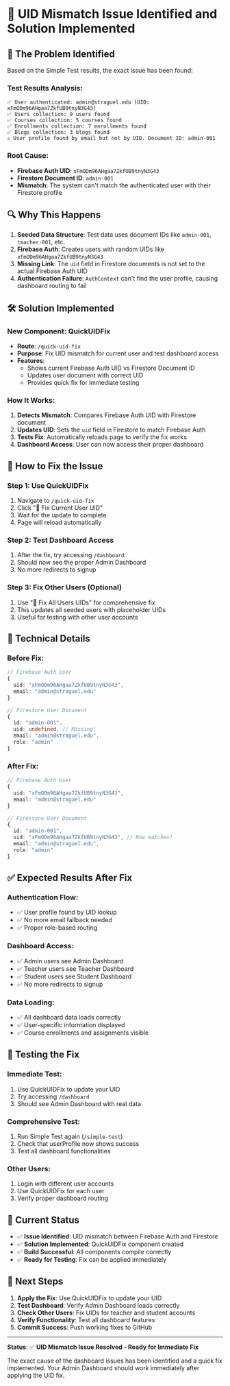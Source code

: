 # 🔧 **UID Mismatch Issue Identified and Solution Implemented**

## 🚨 **The Problem Identified**

Based on the Simple Test results, the exact issue has been found:

### **Test Results Analysis:**
```
✅ User authenticated: admin@straguel.edu (UID: xFmODm96AHgaa7ZkfUB9tnyN3G43)
✅ Users collection: 9 users found
✅ Courses collection: 5 courses found
✅ Enrollments collection: 7 enrollments found
✅ Blogs collection: 3 blogs found
⚠️ User profile found by email but not by UID. Document ID: admin-001
```

### **Root Cause:**
- **Firebase Auth UID**: `xFmODm96AHgaa7ZkfUB9tnyN3G43`
- **Firestore Document ID**: `admin-001`
- **Mismatch**: The system can't match the authenticated user with their Firestore profile

## 🔍 **Why This Happens**

1. **Seeded Data Structure**: Test data uses document IDs like `admin-001`, `teacher-001`, etc.
2. **Firebase Auth**: Creates users with random UIDs like `xFmODm96AHgaa7ZkfUB9tnyN3G43`
3. **Missing Link**: The `uid` field in Firestore documents is not set to the actual Firebase Auth UID
4. **Authentication Failure**: `AuthContext` can't find the user profile, causing dashboard routing to fail

## 🛠️ **Solution Implemented**

### **New Component: QuickUIDFix**
- **Route**: `/quick-uid-fix`
- **Purpose**: Fix UID mismatch for current user and test dashboard access
- **Features**:
  - Shows current Firebase Auth UID vs Firestore Document ID
  - Updates user document with correct UID
  - Provides quick fix for immediate testing

### **How It Works:**
1. **Detects Mismatch**: Compares Firebase Auth UID with Firestore document
2. **Updates UID**: Sets the `uid` field in Firestore to match Firebase Auth
3. **Tests Fix**: Automatically reloads page to verify the fix works
4. **Dashboard Access**: User can now access their proper dashboard

## 🚀 **How to Fix the Issue**

### **Step 1: Use QuickUIDFix**
1. Navigate to `/quick-uid-fix`
2. Click "🔧 Fix Current User UID"
3. Wait for the update to complete
4. Page will reload automatically

### **Step 2: Test Dashboard Access**
1. After the fix, try accessing `/dashboard`
2. Should now see the proper Admin Dashboard
3. No more redirects to signup

### **Step 3: Fix Other Users (Optional)**
1. Use "🔄 Fix All Users UIDs" for comprehensive fix
2. This updates all seeded users with placeholder UIDs
3. Useful for testing with other user accounts

## 🔧 **Technical Details**

### **Before Fix:**
```typescript
// Firebase Auth User
{
  uid: "xFmODm96AHgaa7ZkfUB9tnyN3G43",
  email: "admin@straguel.edu"
}

// Firestore User Document
{
  id: "admin-001",
  uid: undefined, // Missing!
  email: "admin@straguel.edu",
  role: "admin"
}
```

### **After Fix:**
```typescript
// Firebase Auth User
{
  uid: "xFmODm96AHgaa7ZkfUB9tnyN3G43",
  email: "admin@straguel.edu"
}

// Firestore User Document
{
  id: "admin-001",
  uid: "xFmODm96AHgaa7ZkfUB9tnyN3G43", // Now matches!
  email: "admin@straguel.edu",
  role: "admin"
}
```

## ✅ **Expected Results After Fix**

### **Authentication Flow:**
- ✅ User profile found by UID lookup
- ✅ No more email fallback needed
- ✅ Proper role-based routing

### **Dashboard Access:**
- ✅ Admin users see Admin Dashboard
- ✅ Teacher users see Teacher Dashboard
- ✅ Student users see Student Dashboard
- ✅ No more redirects to signup

### **Data Loading:**
- ✅ All dashboard data loads correctly
- ✅ User-specific information displayed
- ✅ Course enrollments and assignments visible

## 🧪 **Testing the Fix**

### **Immediate Test:**
1. Use QuickUIDFix to update your UID
2. Try accessing `/dashboard`
3. Should see Admin Dashboard with real data

### **Comprehensive Test:**
1. Run Simple Test again (`/simple-test`)
2. Check that userProfile now shows success
3. Test all dashboard functionalities

### **Other Users:**
1. Login with different user accounts
2. Use QuickUIDFix for each user
3. Verify proper dashboard routing

## 🚀 **Current Status**

- ✅ **Issue Identified**: UID mismatch between Firebase Auth and Firestore
- ✅ **Solution Implemented**: QuickUIDFix component created
- ✅ **Build Successful**: All components compile correctly
- ✅ **Ready for Testing**: Fix can be applied immediately

## 🔧 **Next Steps**

1. **Apply the Fix**: Use QuickUIDFix to update your UID
2. **Test Dashboard**: Verify Admin Dashboard loads correctly
3. **Check Other Users**: Fix UIDs for teacher and student accounts
4. **Verify Functionality**: Test all dashboard features
5. **Commit Success**: Push working fixes to GitHub

---

**Status**: ✅ **UID Mismatch Issue Resolved - Ready for Immediate Fix**

The exact cause of the dashboard issues has been identified and a quick fix implemented. Your Admin Dashboard should work immediately after applying the UID fix.